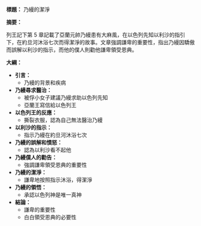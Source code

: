 **標題：** 乃縵的潔淨

**摘要：**

列王記下第 5 章記載了亞蘭元帥乃縵患有大麻風，在以色列先知以利沙的指引下，在約旦河沐浴七次而得潔淨的故事。文章強調謙卑的重要性，指出乃縵因驕傲而誤解以利沙的指示，而他的僕人則勸他謙卑領受恩典。

**大綱：**

* **引言：**
    * 乃縵的背景和疾病
* **乃縵尋求醫治：**
    * 被俘小女子建議乃縵求助以色列先知
    * 亞蘭王寫信給以色列王
* **以色列王的反應：**
    * 撕裂衣服，認為自己無法醫治乃縵
* **以利沙的指示：**
    * 指示乃縵在約旦河沐浴七次
* **乃縵的誤解和憤怒：**
    * 認為以利沙看不起他
* **乃縵僕人的勸告：**
    * 強調謙卑領受恩典的重要性
* **乃縵的潔淨：**
    * 謙卑地按照指示沐浴，得潔淨
* **乃縵的領悟：**
    * 承認以色列神是唯一真神
* **結論：**
    * 謙卑的重要性
    * 白白領受恩典的必要性
